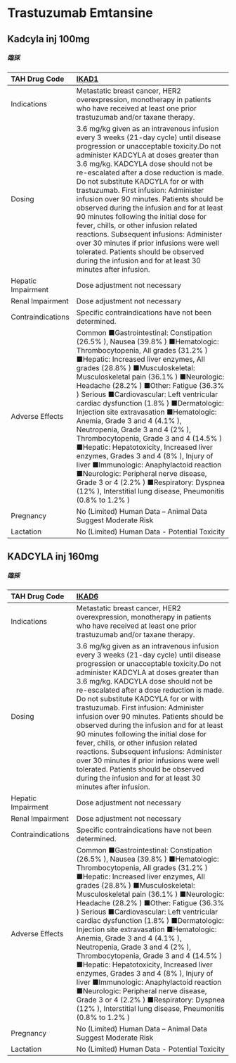 # Trastuzumab Emtansine

## Kadcyla inj 100mg

##### 臨採

| TAH Drug Code      | [IKAD1](https://www.tahsda.org.tw/drugs/hissearch.php?drug_code=IKAD1)                                                                                                                                                                                                                                                                                                                                                                                                                                                                                                                                                                                                                                                                                                                                       |
|:-------------------|:-------------------------------------------------------------------------------------------------------------------------------------------------------------------------------------------------------------------------------------------------------------------------------------------------------------------------------------------------------------------------------------------------------------------------------------------------------------------------------------------------------------------------------------------------------------------------------------------------------------------------------------------------------------------------------------------------------------------------------------------------------------------------------------------------------------|
| Indications        | Metastatic breast cancer, HER2 overexpression, monotherapy in patients who have received at least one prior trastuzumab and/or taxane therapy.                                                                                                                                                                                                                                                                                                                                                                                                                                                                                                                                                                                                                                                               |
| Dosing             | 3.6 mg/kg given as an intravenous infusion every 3 weeks (21-day cycle) until disease progression or unacceptable toxicity.Do not administer KADCYLA at doses greater than 3.6 mg/kg. KADCYLA dose should not be re-escalated after a dose reduction is made. Do not substitute KADCYLA for or with trastuzumab. First infusion: Administer infusion over 90 minutes. Patients should be observed during the infusion and for at least 90 minutes following the initial dose for fever, chills, or other infusion related reactions. Subsequent infusions: Administer over 30 minutes if prior infusions were well tolerated. Patients should be observed during the infusion and for at least 30 minutes after infusion.                                                                                    |
| Hepatic Impairment | Dose adjustment not necessary                                                                                                                                                                                                                                                                                                                                                                                                                                                                                                                                                                                                                                                                                                                                                                                |
| Renal Impairment   | Dose adjustment not necessary                                                                                                                                                                                                                                                                                                                                                                                                                                                                                                                                                                                                                                                                                                                                                                                |
| Contraindications  | Specific contraindications have not been determined.                                                                                                                                                                                                                                                                                                                                                                                                                                                                                                                                                                                                                                                                                                                                                         |
| Adverse Effects    | Common ■Gastrointestinal: Constipation (26.5% ), Nausea (39.8% ) ■Hematologic: Thrombocytopenia, All grades (31.2% ) ■Hepatic: Increased liver enzymes, All grades (28.8% ) ■Musculoskeletal: Musculoskeletal pain (36.1% ) ■Neurologic: Headache (28.2% ) ■Other: Fatigue (36.3% ) Serious ■Cardiovascular: Left ventricular cardiac dysfunction (1.8% ) ■Dermatologic: Injection site extravasation ■Hematologic: Anemia, Grade 3 and 4 (4.1% ), Neutropenia, Grade 3 and 4 (2% ), Thrombocytopenia, Grade 3 and 4 (14.5% ) ■Hepatic: Hepatotoxicity, Increased liver enzymes, Grades 3 and 4 (8% ), Injury of liver ■Immunologic: Anaphylactoid reaction ■Neurologic: Peripheral nerve disease, Grade 3 or 4 (2.2% ) ■Respiratory: Dyspnea (12% ), Interstitial lung disease, Pneumonitis (0.8% to 1.2% ) |
| Pregnancy          | No (Limited) Human Data – Animal Data Suggest Moderate Risk                                                                                                                                                                                                                                                                                                                                                                                                                                                                                                                                                                                                                                                                                                                                                  |
| Lactation          | No (Limited) Human Data - Potential Toxicity                                                                                                                                                                                                                                                                                                                                                                                                                                                                                                                                                                                                                                                                                                                                                                 |

## KADCYLA inj 160mg

##### 臨採

| TAH Drug Code      | [IKAD6](https://www.tahsda.org.tw/drugs/hissearch.php?drug_code=IKAD6)                                                                                                                                                                                                                                                                                                                                                                                                                                                                                                                                                                                                                                                                                                                                       |
|:-------------------|:-------------------------------------------------------------------------------------------------------------------------------------------------------------------------------------------------------------------------------------------------------------------------------------------------------------------------------------------------------------------------------------------------------------------------------------------------------------------------------------------------------------------------------------------------------------------------------------------------------------------------------------------------------------------------------------------------------------------------------------------------------------------------------------------------------------|
| Indications        | Metastatic breast cancer, HER2 overexpression, monotherapy in patients who have received at least one prior trastuzumab and/or taxane therapy.                                                                                                                                                                                                                                                                                                                                                                                                                                                                                                                                                                                                                                                               |
| Dosing             | 3.6 mg/kg given as an intravenous infusion every 3 weeks (21-day cycle) until disease progression or unacceptable toxicity.Do not administer KADCYLA at doses greater than 3.6 mg/kg. KADCYLA dose should not be re-escalated after a dose reduction is made. Do not substitute KADCYLA for or with trastuzumab. First infusion: Administer infusion over 90 minutes. Patients should be observed during the infusion and for at least 90 minutes following the initial dose for fever, chills, or other infusion related reactions. Subsequent infusions: Administer over 30 minutes if prior infusions were well tolerated. Patients should be observed during the infusion and for at least 30 minutes after infusion.                                                                                    |
| Hepatic Impairment | Dose adjustment not necessary                                                                                                                                                                                                                                                                                                                                                                                                                                                                                                                                                                                                                                                                                                                                                                                |
| Renal Impairment   | Dose adjustment not necessary                                                                                                                                                                                                                                                                                                                                                                                                                                                                                                                                                                                                                                                                                                                                                                                |
| Contraindications  | Specific contraindications have not been determined.                                                                                                                                                                                                                                                                                                                                                                                                                                                                                                                                                                                                                                                                                                                                                         |
| Adverse Effects    | Common ■Gastrointestinal: Constipation (26.5% ), Nausea (39.8% ) ■Hematologic: Thrombocytopenia, All grades (31.2% ) ■Hepatic: Increased liver enzymes, All grades (28.8% ) ■Musculoskeletal: Musculoskeletal pain (36.1% ) ■Neurologic: Headache (28.2% ) ■Other: Fatigue (36.3% ) Serious ■Cardiovascular: Left ventricular cardiac dysfunction (1.8% ) ■Dermatologic: Injection site extravasation ■Hematologic: Anemia, Grade 3 and 4 (4.1% ), Neutropenia, Grade 3 and 4 (2% ), Thrombocytopenia, Grade 3 and 4 (14.5% ) ■Hepatic: Hepatotoxicity, Increased liver enzymes, Grades 3 and 4 (8% ), Injury of liver ■Immunologic: Anaphylactoid reaction ■Neurologic: Peripheral nerve disease, Grade 3 or 4 (2.2% ) ■Respiratory: Dyspnea (12% ), Interstitial lung disease, Pneumonitis (0.8% to 1.2% ) |
| Pregnancy          | No (Limited) Human Data – Animal Data Suggest Moderate Risk                                                                                                                                                                                                                                                                                                                                                                                                                                                                                                                                                                                                                                                                                                                                                  |
| Lactation          | No (Limited) Human Data - Potential Toxicity                                                                                                                                                                                                                                                                                                                                                                                                                                                                                                                                                                                                                                                                                                                                                                 |

